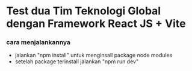 # Test dua Tim Teknologi Global dengan Framework React JS + Vite
### cara menjalankannya
- jalankan "npm install" untuk menginsall package node modules
- setelah package terinstall jalankan "npm run dev"


